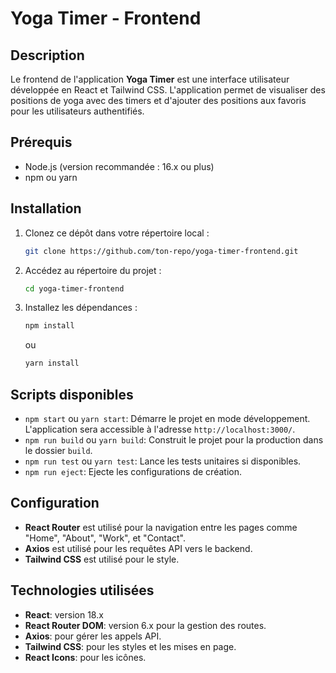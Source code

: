 # Yoga Timer - Frontend

## Description

Le frontend de l'application **Yoga Timer** est une interface utilisateur développée en React et Tailwind CSS. L'application permet de visualiser des positions de yoga avec des timers et d'ajouter des positions aux favoris pour les utilisateurs authentifiés.

## Prérequis

-   Node.js (version recommandée : 16.x ou plus)
-   npm ou yarn

## Installation

1. Clonez ce dépôt dans votre répertoire local :

    ```bash
    git clone https://github.com/ton-repo/yoga-timer-frontend.git
    ```

2. Accédez au répertoire du projet :

    ```bash
    cd yoga-timer-frontend
    ```

3. Installez les dépendances :
    ```bash
    npm install
    ```
    ou
    ```bash
    yarn install
    ```

## Scripts disponibles

-   `npm start` ou `yarn start`: Démarre le projet en mode développement. L'application sera accessible à l'adresse `http://localhost:3000/`.
-   `npm run build` ou `yarn build`: Construit le projet pour la production dans le dossier `build`.
-   `npm run test` ou `yarn test`: Lance les tests unitaires si disponibles.
-   `npm run eject`: Ejecte les configurations de création.

## Configuration

-   **React Router** est utilisé pour la navigation entre les pages comme "Home", "About", "Work", et "Contact".
-   **Axios** est utilisé pour les requêtes API vers le backend.
-   **Tailwind CSS** est utilisé pour le style.

## Technologies utilisées

-   **React**: version 18.x
-   **React Router DOM**: version 6.x pour la gestion des routes.
-   **Axios**: pour gérer les appels API.
-   **Tailwind CSS**: pour les styles et les mises en page.
-   **React Icons**: pour les icônes.
